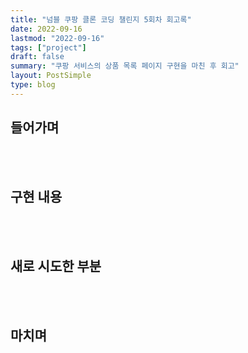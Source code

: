 ```yaml
---
title: "넘블 쿠팡 클론 코딩 챌린지 5회차 회고록"
date: 2022-09-16
lastmod: "2022-09-16"
tags: ["project"]
draft: false
summary: "쿠팡 서비스의 상품 목록 페이지 구현을 마친 후 회고"
layout: PostSimple
type: blog
---
```


<TOCInline toc={props.toc} exclude="목차" toHeading={2} />

## 들어가며

<br />
<br />

## 구현 내용

<br />
<br />

## 새로 시도한 부분

<br />
<br />

## 마치며
